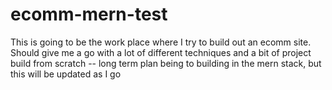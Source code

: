 # ecomm-mern-test
This is going to be the work place where I try to build out an ecomm site.  Should give me a go with a lot of different techniques and a bit of project build from scratch -- long term plan being to building in the mern stack, but this will be updated as I go
